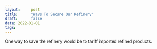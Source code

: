 ```yaml
---
layout:     post
title:      "Ways To Secure Our Refinery"
draft:      false
date: 2022-01-01
tags:
---
```


One way to save the refinery would be to tariff imported refined products.
 